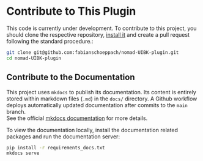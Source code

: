 # Contribute to This Plugin

This code is currently under development. To contribute to this project, you should clone the respective repository, [install it](install_this_plugin.md) and create a pull request following the standard procedure.:

```sh
git clone git@github.com:fabianschoeppach/nomad-UIBK-plugin.git
cd nomad-UIBK-plugin
```

## Contribute to the Documentation

This project uses `mkdocs` to publish its documentation.
Its content is entirely stored within markdown files (`.md`) in the `docs/` directory.
A Github workflow deploys automatically updated documentation after commits to the `main` branch.  
See the official [mkdocs documentation](https://squidfunk.github.io/mkdocs-material/reference/) for more details.

To view the documentation locally, install the documentation related packages and run the documentation server:
```sh
pip install -r requirements_docs.txt
mkdocs serve
```
